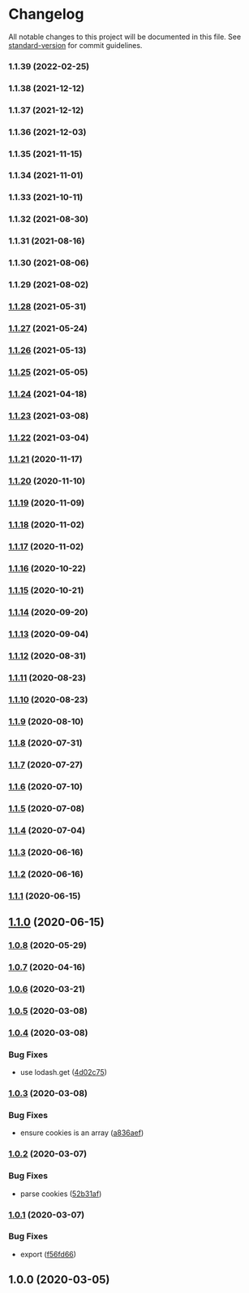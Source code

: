 # Changelog

All notable changes to this project will be documented in this file. See [standard-version](https://github.com/conventional-changelog/standard-version) for commit guidelines.

### 1.1.39 (2022-02-25)

### 1.1.38 (2021-12-12)

### 1.1.37 (2021-12-12)

### 1.1.36 (2021-12-03)

### 1.1.35 (2021-11-15)

### 1.1.34 (2021-11-01)

### 1.1.33 (2021-10-11)

### 1.1.32 (2021-08-30)

### 1.1.31 (2021-08-16)

### 1.1.30 (2021-08-06)

### 1.1.29 (2021-08-02)

### [1.1.28](https://github.com/Kikobeats/simple-wappalyzer/compare/v1.1.27...v1.1.28) (2021-05-31)

### [1.1.27](https://github.com/Kikobeats/simple-wappalyzer/compare/v1.1.26...v1.1.27) (2021-05-24)

### [1.1.26](https://github.com/Kikobeats/simple-wappalyzer/compare/v1.1.25...v1.1.26) (2021-05-13)

### [1.1.25](https://github.com/Kikobeats/simple-wappalyzer/compare/v1.1.24...v1.1.25) (2021-05-05)

### [1.1.24](https://github.com/Kikobeats/simple-wappalyzer/compare/v1.1.23...v1.1.24) (2021-04-18)

### [1.1.23](https://github.com/Kikobeats/simple-wappalyzer/compare/v1.1.22...v1.1.23) (2021-03-08)

### [1.1.22](https://github.com/Kikobeats/simple-wappalyzer/compare/v1.1.21...v1.1.22) (2021-03-04)

### [1.1.21](https://github.com/Kikobeats/simple-wappalyzer/compare/v1.1.20...v1.1.21) (2020-11-17)

### [1.1.20](https://github.com/Kikobeats/simple-wappalyzer/compare/v1.1.19...v1.1.20) (2020-11-10)

### [1.1.19](https://github.com/Kikobeats/simple-wappalyzer/compare/v1.1.18...v1.1.19) (2020-11-09)

### [1.1.18](https://github.com/Kikobeats/simple-wappalyzer/compare/v1.1.17...v1.1.18) (2020-11-02)

### [1.1.17](https://github.com/Kikobeats/simple-wappalyzer/compare/v1.1.16...v1.1.17) (2020-11-02)

### [1.1.16](https://github.com/Kikobeats/simple-wappalyzer/compare/v1.1.15...v1.1.16) (2020-10-22)

### [1.1.15](https://github.com/Kikobeats/simple-wappalyzer/compare/v1.1.14...v1.1.15) (2020-10-21)

### [1.1.14](https://github.com/Kikobeats/simple-wappalyzer/compare/v1.1.13...v1.1.14) (2020-09-20)

### [1.1.13](https://github.com/Kikobeats/simple-wappalyzer/compare/v1.1.12...v1.1.13) (2020-09-04)

### [1.1.12](https://github.com/Kikobeats/simple-wappalyzer/compare/v1.1.11...v1.1.12) (2020-08-31)

### [1.1.11](https://github.com/Kikobeats/simple-wappalyzer/compare/v1.1.10...v1.1.11) (2020-08-23)

### [1.1.10](https://github.com/Kikobeats/simple-wappalyzer/compare/v1.1.9...v1.1.10) (2020-08-23)

### [1.1.9](https://github.com/Kikobeats/simple-wappalyzer/compare/v1.1.8...v1.1.9) (2020-08-10)

### [1.1.8](https://github.com/Kikobeats/simple-wappalyzer/compare/v1.1.7...v1.1.8) (2020-07-31)

### [1.1.7](https://github.com/Kikobeats/simple-wappalyzer/compare/v1.1.6...v1.1.7) (2020-07-27)

### [1.1.6](https://github.com/Kikobeats/simple-wappalyzer/compare/v1.1.5...v1.1.6) (2020-07-10)

### [1.1.5](https://github.com/Kikobeats/simple-wappalyzer/compare/v1.1.4...v1.1.5) (2020-07-08)

### [1.1.4](https://github.com/Kikobeats/simple-wappalyzer/compare/v1.1.3...v1.1.4) (2020-07-04)

### [1.1.3](https://github.com/Kikobeats/simple-wappalyzer/compare/v1.1.2...v1.1.3) (2020-06-16)

### [1.1.2](https://github.com/Kikobeats/simple-wappalyzer/compare/v1.1.1...v1.1.2) (2020-06-16)

### [1.1.1](https://github.com/Kikobeats/simple-wappalyzer/compare/v1.1.0...v1.1.1) (2020-06-15)

## [1.1.0](https://github.com/Kikobeats/simple-wappalyzer/compare/v1.0.8...v1.1.0) (2020-06-15)

### [1.0.8](https://github.com/Kikobeats/simple-wappalyzer/compare/v1.0.7...v1.0.8) (2020-05-29)

### [1.0.7](https://github.com/Kikobeats/simple-wappalyzer/compare/v1.0.6...v1.0.7) (2020-04-16)

### [1.0.6](https://github.com/Kikobeats/simple-wappalyzer/compare/v1.0.5...v1.0.6) (2020-03-21)

### [1.0.5](https://github.com/Kikobeats/simple-wappalyzer/compare/v1.0.4...v1.0.5) (2020-03-08)

### [1.0.4](https://github.com/Kikobeats/simple-wappalyzer/compare/v1.0.3...v1.0.4) (2020-03-08)


### Bug Fixes

* use lodash.get ([4d02c75](https://github.com/Kikobeats/simple-wappalyzer/commit/4d02c75533aed53d352200a23ac4214839db19fe))

### [1.0.3](https://github.com/Kikobeats/simple-wappalyzer/compare/v1.0.2...v1.0.3) (2020-03-08)


### Bug Fixes

* ensure cookies is an array ([a836aef](https://github.com/Kikobeats/simple-wappalyzer/commit/a836aef68b7be189f5c19f0271728696c110eccc))

### [1.0.2](https://github.com/Kikobeats/simple-wappalyzer/compare/v1.0.1...v1.0.2) (2020-03-07)


### Bug Fixes

* parse cookies ([52b31af](https://github.com/Kikobeats/simple-wappalyzer/commit/52b31af245a919f2ca69156636fd6864cb6313f5))

### [1.0.1](https://github.com/Kikobeats/simple-wappalyzer/compare/v1.0.0...v1.0.1) (2020-03-07)


### Bug Fixes

* export ([f56fd66](https://github.com/Kikobeats/simple-wappalyzer/commit/f56fd661929ecb0d0b916cf082050d52aaeb0b02))

## 1.0.0 (2020-03-05)
